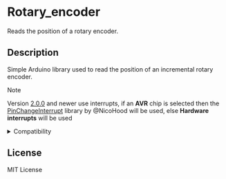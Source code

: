 # Rotary_encoder

Reads the position of a rotary encoder.

## Description

Simple Arduino library used to read the position of an incremental rotary encoder.

> [!NOTE]
> Version [2.0.0](https://github.com/Bendeguz-Cs/Rotary_encoder/releases/tag/v2.0.0) and newer use interrupts, if an **AVR** chip is selected then the [PinChangeInterrupt](https://github.com/NicoHood/PinChangeInterrupt) library by @NicoHood will be used, else **Hardware interrupts** will be used 

<details><summary>Compatibility</summary>
<p>

This library is compatible with **AVR** and all other **MCU**s that have **Hardware interrupts**.
The library was tested on:

- Arduino NANO

- Arduino UNO R3

- Arduino UNO R4 MINIMA

- Arduino UNO R4 WiFi

- Seeeduino XIAO SAMD21

</p>
</details>


## License
MIT License
